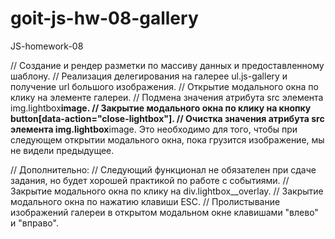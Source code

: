 # goit-js-hw-08-gallery

JS-homework-08

// Создание и рендер разметки по массиву данных и предоставленному шаблону.
// Реализация делегирования на галерее ul.js-gallery и получение url большого изображения.
// Открытие модального окна по клику на элементе галереи.
// Подмена значения атрибута src элемента img.lightbox**image.
// Закрытие модального окна по клику на кнопку button[data-action="close-lightbox"].
// Очистка значения атрибута src элемента img.lightbox**image. Это необходимо для того, чтобы при следующем открытии модального окна, пока грузится изображение, мы не видели предыдущее.

// Дополнительно:
// Следующий функционал не обязателен при сдаче задания, но будет хорошей практикой по работе с событиями.
// Закрытие модального окна по клику на div.lightbox\_\_overlay.
// Закрытие модального окна по нажатию клавиши ESC.
// Пролистывание изображений галереи в открытом модальном окне клавишами "влево" и "вправо".
